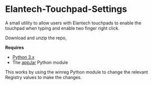 # Elantech-Touchpad-Settings
A small utility to allow users with Elantech touchpads to enable the touchpad when typing and enable two finger right click.

Download and unzip the repo,

**Requires**
* [Python 3.x](https://www.python.org/)
* The [appJar](https://github.com/jarvisteach/appJar) Python module

This works by using the winreg Python module to change the relevant Registry values to make the changes.
